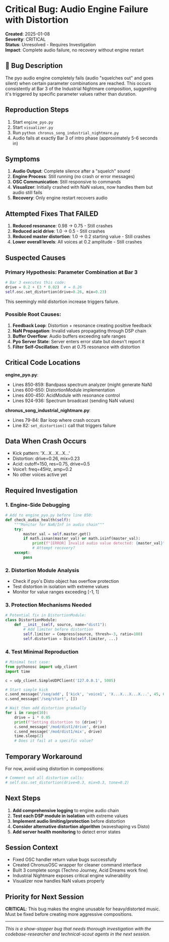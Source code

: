 # Critical Bug: Audio Engine Failure with Distortion

**Created**: 2025-01-08  
**Severity**: CRITICAL  
**Status**: Unresolved - Requires Investigation  
**Impact**: Complete audio failure, no recovery without engine restart

## 🚨 Bug Description

The pyo audio engine completely fails (audio "squelches out" and goes silent) when certain parameter combinations are reached. This occurs consistently at Bar 3 of the Industrial Nightmare composition, suggesting it's triggered by specific parameter values rather than duration.

## Reproduction Steps

1. Start `engine_pyo.py`
2. Start `visualizer.py` 
3. Run `python chronus_song_industrial_nightmare.py`
4. Audio fails at exactly Bar 3 of intro phase (approximately 5-6 seconds in)

## Symptoms

1. **Audio Output**: Complete silence after a "squelch" sound
2. **Engine Process**: Still running (no crash or error messages)
3. **OSC Communication**: Still responsive to commands
4. **Visualizer**: Initially crashed with NaN values, now handles them but audio still fails
5. **Recovery**: Only engine restart recovers audio

## Attempted Fixes That FAILED

1. **Reduced resonance**: 0.98 → 0.75 - Still crashes
2. **Reduced acid drive**: 1.0 → 0.5 - Still crashes  
3. **Reduced master distortion**: 1.0 → 0.2 starting value - Still crashes
4. **Lower overall levels**: All voices at 0.2 amplitude - Still crashes

## Suspected Causes

### Primary Hypothesis: Parameter Combination at Bar 3
```python
# Bar 3 executes this code:
drive = 0.2 + (3 * 0.02)  # = 0.26
self.osc.set_distortion(drive=0.26, mix=0.23)
```
This seemingly mild distortion increase triggers failure.

### Possible Root Causes:

1. **Feedback Loop**: Distortion + resonance creating positive feedback
2. **NaN Propagation**: Invalid values propagating through DSP chain
3. **Buffer Overflow**: Audio buffers exceeding safe ranges
4. **Pyo Server State**: Server enters error state but doesn't report it
5. **Filter Self-Oscillation**: Even at 0.75 resonance with distortion

## Critical Code Locations

**engine_pyo.py**:
- Lines 850-859: Bandpass spectrum analyzer (might generate NaN)
- Lines 600-650: DistortionModule implementation
- Lines 400-450: AcidModule with resonance control
- Lines 924-936: Spectrum broadcast (sending NaN values)

**chronus_song_industrial_nightmare.py**:
- Lines 79-84: Bar loop where crash occurs
- Line 82: `set_distortion()` call that triggers failure

## Data When Crash Occurs

- Kick pattern: 'X...X...X...X...'
- Distortion: drive=0.26, mix=0.23
- Acid: cutoff=150, res=0.75, drive=0.5
- Voice1: freq=45Hz, amp=0.2
- No other voices active yet

## Required Investigation

### 1. Engine-Side Debugging
```python
# Add to engine_pyo.py before line 850:
def check_audio_health(self):
    """Monitor for NaN/Inf in audio chain"""
    try:
        master_val = self.master.get()
        if math.isnan(master_val) or math.isinf(master_val):
            print(f"[ERROR] Invalid audio value detected: {master_val}")
            # Attempt recovery?
    except:
        pass
```

### 2. Distortion Module Analysis
- Check if pyo's Disto object has overflow protection
- Test distortion in isolation with extreme values
- Monitor for value ranges exceeding [-1, 1]

### 3. Protection Mechanisms Needed
```python
# Potential fix in DistortionModule:
class DistortionModule:
    def __init__(self, source, name="dist1"):
        # Add limiter before distortion
        self.limiter = Compress(source, thresh=-3, ratio=100)  
        self.distortion = Disto(self.limiter, ...)
```

### 4. Test Minimal Reproduction
```python
# Minimal test case:
from pythonosc import udp_client
import time

c = udp_client.SimpleUDPClient('127.0.0.1', 5005)

# Start simple kick
c.send_message('/seq/add', ['kick', 'voice1', 'X...X...X...X...', 45, 60])
c.send_message('/seq/start', [])

# Wait then add distortion gradually
for i in range(10):
    drive = i * 0.05
    print(f"Setting distortion to {drive}")
    c.send_message('/mod/dist1/drive', drive)
    c.send_message('/mod/dist1/mix', drive)
    time.sleep(2)
    # Does it fail at a specific value?
```

## Temporary Workaround

For now, avoid using distortion in compositions:
```python
# Comment out all distortion calls:
# self.osc.set_distortion(drive=0.3, mix=0.3, tone=0.2)
```

## Next Steps

1. **Add comprehensive logging** to engine audio chain
2. **Test each DSP module in isolation** with extreme values
3. **Implement audio limiting/protection** before distortion
4. **Consider alternative distortion algorithm** (waveshaping vs Disto)
5. **Add server health monitoring** to detect error states

## Session Context

- Fixed OSC handler return value bugs successfully
- Created ChronusOSC wrapper for cleaner command interface
- Built 3 complete songs (Techno Journey, Acid Dreams work fine)
- Industrial Nightmare exposes critical engine vulnerability
- Visualizer now handles NaN values properly

## Priority for Next Session

**CRITICAL**: This bug makes the engine unusable for heavy/distorted music. Must be fixed before creating more aggressive compositions.

---
_This is a show-stopper bug that needs thorough investigation with the codebase-researcher and technical-scout agents in the next session._
